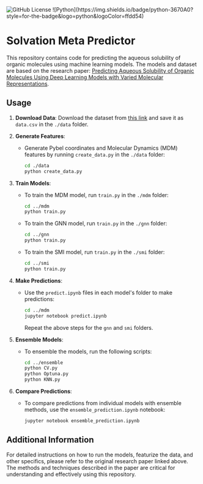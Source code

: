 <img alt="GitHub License" src="https://img.shields.io/github/license/FaizaAB/Solvation">
![Python](https://img.shields.io/badge/python-3670A0?style=for-the-badge&logo=python&logoColor=ffdd54)

# Solvation Meta Predictor

This repository contains code for predicting the aqueous solubility of organic molecules using machine learning models. The models and dataset are based on the research paper: [Predicting Aqueous Solubility of Organic Molecules Using Deep Learning Models with Varied Molecular Representations](https://pubs.acs.org/doi/full/10.1021/acsomega.2c00642).

## Usage

1. **Download Data**: Download the dataset from [this link](https://figshare.com/s/542fb80e65742746603c) and save it as `data.csv` in the `./data` folder.

2. **Generate Features**:
    - Generate Pybel coordinates and Molecular Dynamics (MDM) features by running `create_data.py` in the `./data` folder:
      ```sh
      cd ./data
      python create_data.py
      ```

3. **Train Models**:
    - To train the MDM model, run `train.py` in the `./mdm` folder:
      ```sh
      cd ../mdm
      python train.py
      ```
    - To train the GNN model, run `train.py` in the `./gnn` folder:
      ```sh
      cd ../gnn
      python train.py
      ```
    - To train the SMI model, run `train.py` in the `./smi` folder:
      ```sh
      cd ../smi
      python train.py
      ```

4. **Make Predictions**:
    - Use the `predict.ipynb` files in each model's folder to make predictions:
      ```sh
      cd ../mdm
      jupyter notebook predict.ipynb
      ```
      Repeat the above steps for the `gnn` and `smi` folders.

5. **Ensemble Models**:
    - To ensemble the models, run the following scripts:
      ```sh
      cd ../ensemble
      python CV.py
      python Optuna.py
      python KNN.py
      ```

6. **Compare Predictions**:
    - To compare predictions from individual models with ensemble methods, use the `ensemble_prediction.ipynb` notebook:
      ```sh
      jupyter notebook ensemble_prediction.ipynb
      ```

## Additional Information
For detailed instructions on how to run the models, featurize the data, and other specifics, please refer to the original research paper linked above. The methods and techniques described in the paper are critical for understanding and effectively using this repository.
